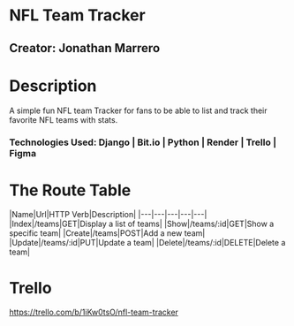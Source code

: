 # NFL Team Tracker

## Creator: Jonathan Marrero 

# Description
A simple fun NFL team Tracker for fans to be able to list and track their favorite NFL teams with stats. 

### Technologies Used: Django | Bit.io | Python | Render | Trello | Figma 

# The Route Table

|Name|Url|HTTP Verb|Description|
|---|---|---|---|---|
|Index|/teams|GET|Display a list of teams|
|Show|/teams/:id|GET|Show a specific team|
|Create|/teams|POST|Add a new team|
|Update|/teams/:id|PUT|Update a team|
|Delete|/teams/:id|DELETE|Delete a team|

# Trello
https://trello.com/b/1iKw0tsO/nfl-team-tracker